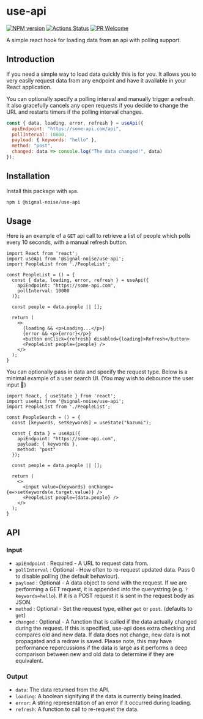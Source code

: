 # use-api

[![NPM version][npm-image]][npm-url]
[![Actions Status][ci-image]][ci-url]
[![PR Welcome][npm-downloads-image]][npm-downloads-url]

A simple react hook for loading data from an api with polling support.

## Introduction

If you need a simple way to load data quickly this is for you. It allows you to very easily request data from any endpoint and have it available in your React application.

You can optionally specify a polling interval and manually trigger a refresh. It also gracefully cancels any open requests if you decide to change the URL and restarts timers if the polling interval changes.

```javascript
const { data, loading, error, refresh } = useApi({
  apiEndpoint: "https://some-api.com/api",
  pollInterval: 10000,
  payload: { keywords: "hello" },
  method: "post",
  changed: data => console.log("The data changed!", data)
});
```

## Installation

Install this package with `npm`.

```bash
npm i @signal-noise/use-api
```

## Usage

Here is an example of a `GET` api call to retrieve a list of people which polls every 10 seconds, with a manual refresh button.

```JSX
import React from 'react';
import useApi from '@signal-noise/use-api';
import PeopleList from './PeopleList';

const PeopleList = () = {
  const { data, loading, error, refresh } = useApi({
    apiEndpoint: "https://some-api.com",
    pollInterval: 10000
  )};

  const people = data.people || [];

  return (
    <>
      {loading && <p>Loading...</p>}
      {error && <p>{error}</p>}
      <button onClick={refresh} disabled={loading}>Refresh</button>
      <PeopleList people={people} />
    </>
  );
}
```

You can optionally pass in data and specify the request type. Below is a minimal example of a user search UI. (You may wish to debounce the user input 🤷‍)

```JSX
import React, { useState } from 'react';
import useApi from '@signal-noise/use-api';
import PeopleList from './PeopleList';

const PeopleSearch = () = {
  const [keywords, setKeywords] = useState("kazumi");

  const { data } = useApi({
    apiEndpoint: "https://some-api.com",
    payload: { keywords },
    method: "post"
  });

  const people = data.people || [];

  return (
    <>
      <input value={keywords} onChange={e=>setKeywords(e.target.value)} />
      <PeopleList people={data.people} />
    </>
  );
}
```

## API

### Input

- `apiEndpoint` : Required - A URL to request data from.
- `pollInterval` : Optional - How often to re-request updated data. Pass 0 to disable polling (the default behaviour).
- `payload` : Optional - A data object to send with the request. If we are performing a GET request, it is appended into the querystring (e.g. `?keywords=hello`). If it is a POST request it is sent in the request body as JSON.
- `method` : Optional - Set the request type, either `get` or `post`. (defaults to `get`)
- `changed` : Optional - A function that is called if the data actually changed during the request. If this is specified, use-api does extra checking and compares old and new data. If data does not change, new data is not propagated and a redraw is saved. Please note, this may have performance repercussions if the data is large as it performs a deep comparison between new and old data to determine if they are equivalent.

### Output

- `data`: The data returned from the API.
- `loading`: A boolean signifying if the data is currently being loaded.
- `error`: A string representation of an error if it occurred during loading.
- `refresh`: A function to call to re-request the data.

[npm-image]: https://img.shields.io/npm/v/@signal-noise/use-api.svg?style=flat-square&logo=react
[npm-url]: https://npmjs.org/package/@signal-noise/use-api
[npm-downloads-image]: https://img.shields.io/npm/dm/@signal-noise/use-api.svg
[npm-downloads-url]: https://npmcharts.com/compare/@signal-noise/use-api?minimal=true
[ci-image]: https://github.com/signal-noise/use-api/workflows/node-ci/badge.svg
[ci-url]: https://github.com/signal-noise/use-api/actions
